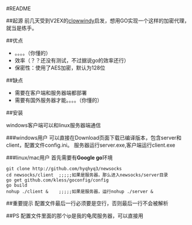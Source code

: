 #README

##起源
前几天受到V2EX的[clowwindy](http://www.v2ex.com/t/32777)启发，想用GO实现一个这样的加密代理，就当是练手。

##优点
- 。。。。（你懂的）
- 效率（？？还没有测试，不过据说go的效率还行）
- 保密性：使用了AES加密，默认为128位

##缺点
- 需要在客户端和服务器端都部署
- 需要有国外服务器才能。。。。（你懂的）

##安装

windows客户端可以和linux服务器端通信

###windows用户
可以直接在Download页面下载已编译版本，包含server和client，配置文件config.ini。
服务器运行server.exe,客户端运行client.exe


###linux/mac用户
首先需要有**Google go**环境

	git clone http://github.com/hyqhyq3/newsocks
	cd newsocks/client  ;;;;;如果是服务器，那么进入newsocks/server目录
	go get github.com/kless/goconfig/config
	go build
	nohup ./client &	;;;;;如果是服务器，运行nohup ./server &

##重要提示
配置文件最后一行必须要是空行，否则最后一行不会被解析

##PS
配置文件里面的那个ip是我的龟爬服务器，可以直接用